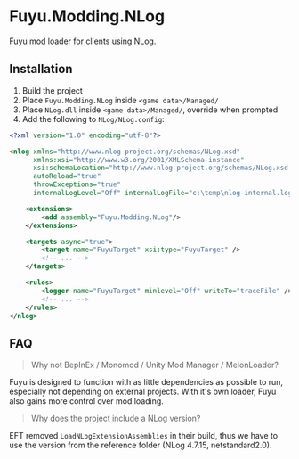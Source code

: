 # Fuyu.Modding.NLog

Fuyu mod loader for clients using NLog.

## Installation

1. Build the project
2. Place `Fuyu.Modding.NLog` inside `<game data>/Managed/`
3. Place `NLog.dll` inside `<game data>/Managed/`, override when prompted
4. Add the following to `NLog/NLog.config`:

```xml
<?xml version="1.0" encoding="utf-8"?>

<nlog xmlns="http://www.nlog-project.org/schemas/NLog.xsd"
      xmlns:xsi="http://www.w3.org/2001/XMLSchema-instance"
      xsi:schemaLocation="http://www.nlog-project.org/schemas/NLog.xsd NLog.xsd"
      autoReload="true"
      throwExceptions="true"
      internalLogLevel="Off" internalLogFile="c:\temp\nlog-internal.log">

    <extensions> 
        <add assembly="Fuyu.Modding.NLog"/> 
    </extensions> 

    <targets async="true">
        <target name="FuyuTarget" xsi:type="FuyuTarget" />
        <!-- ... -->
    </targets>

    <rules>
        <logger name="FuyuTarget" minlevel="Off" writeTo="traceFile" />
        <!-- ... -->
    </rules>
</nlog>
```

## FAQ

> Why not BepInEx / Monomod / Unity Mod Manager / MelonLoader?

Fuyu is designed to function with as little dependencies as possible to run,
especially not depending on external projects. With it's own loader, Fuyu also
gains more control over mod loading.

> Why does the project include a NLog version?

EFT removed `LoadNLogExtensionAssemblies` in their build, thus we have to use
the version from the reference folder (NLog 4.7.15, netstandard2.0).
